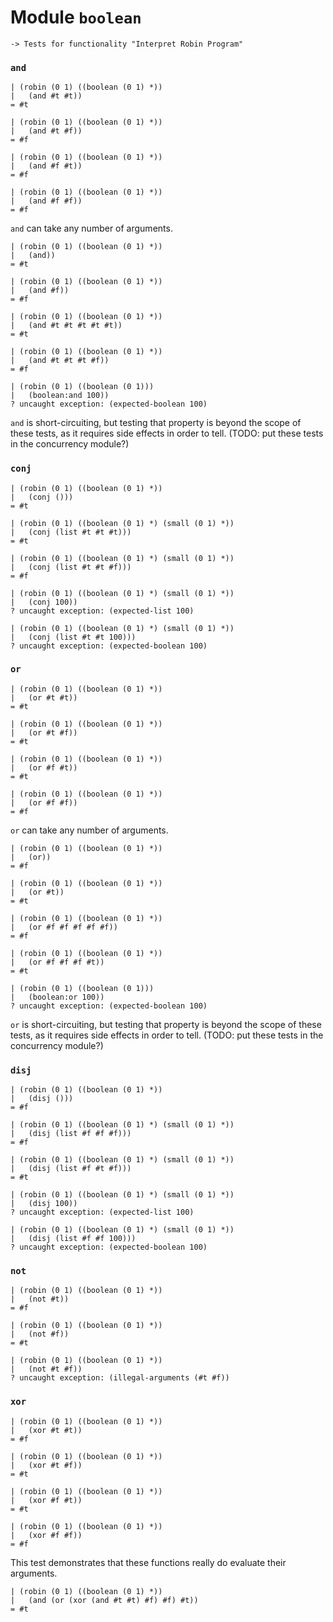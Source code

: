 Module `boolean`
================

    -> Tests for functionality "Interpret Robin Program"

### `and` ###

    | (robin (0 1) ((boolean (0 1) *))
    |   (and #t #t))
    = #t

    | (robin (0 1) ((boolean (0 1) *))
    |   (and #t #f))
    = #f

    | (robin (0 1) ((boolean (0 1) *))
    |   (and #f #t))
    = #f

    | (robin (0 1) ((boolean (0 1) *))
    |   (and #f #f))
    = #f

`and` can take any number of arguments.

    | (robin (0 1) ((boolean (0 1) *))
    |   (and))
    = #t

    | (robin (0 1) ((boolean (0 1) *))
    |   (and #f))
    = #f

    | (robin (0 1) ((boolean (0 1) *))
    |   (and #t #t #t #t #t))
    = #t

    | (robin (0 1) ((boolean (0 1) *))
    |   (and #t #t #t #f))
    = #f

    | (robin (0 1) ((boolean (0 1)))
    |   (boolean:and 100))
    ? uncaught exception: (expected-boolean 100)

`and` is short-circuiting, but testing that property is beyond the scope
of these tests, as it requires side effects in order to tell.  (TODO: put
these tests in the concurrency module?)

### `conj` ###

    | (robin (0 1) ((boolean (0 1) *))
    |   (conj ()))
    = #t

    | (robin (0 1) ((boolean (0 1) *) (small (0 1) *))
    |   (conj (list #t #t #t)))
    = #t

    | (robin (0 1) ((boolean (0 1) *) (small (0 1) *))
    |   (conj (list #t #t #f)))
    = #f

    | (robin (0 1) ((boolean (0 1) *) (small (0 1) *))
    |   (conj 100))
    ? uncaught exception: (expected-list 100)

    | (robin (0 1) ((boolean (0 1) *) (small (0 1) *))
    |   (conj (list #t #t 100)))
    ? uncaught exception: (expected-boolean 100)

### `or` ###

    | (robin (0 1) ((boolean (0 1) *))
    |   (or #t #t))
    = #t

    | (robin (0 1) ((boolean (0 1) *))
    |   (or #t #f))
    = #t

    | (robin (0 1) ((boolean (0 1) *))
    |   (or #f #t))
    = #t

    | (robin (0 1) ((boolean (0 1) *))
    |   (or #f #f))
    = #f

`or` can take any number of arguments.

    | (robin (0 1) ((boolean (0 1) *))
    |   (or))
    = #f

    | (robin (0 1) ((boolean (0 1) *))
    |   (or #t))
    = #t

    | (robin (0 1) ((boolean (0 1) *))
    |   (or #f #f #f #f #f))
    = #f

    | (robin (0 1) ((boolean (0 1) *))
    |   (or #f #f #f #t))
    = #t

    | (robin (0 1) ((boolean (0 1)))
    |   (boolean:or 100))
    ? uncaught exception: (expected-boolean 100)

`or` is short-circuiting, but testing that property is beyond the scope
of these tests, as it requires side effects in order to tell.  (TODO: put
these tests in the concurrency module?)

### `disj` ###

    | (robin (0 1) ((boolean (0 1) *))
    |   (disj ()))
    = #f

    | (robin (0 1) ((boolean (0 1) *) (small (0 1) *))
    |   (disj (list #f #f #f)))
    = #f

    | (robin (0 1) ((boolean (0 1) *) (small (0 1) *))
    |   (disj (list #f #t #f)))
    = #t

    | (robin (0 1) ((boolean (0 1) *) (small (0 1) *))
    |   (disj 100))
    ? uncaught exception: (expected-list 100)

    | (robin (0 1) ((boolean (0 1) *) (small (0 1) *))
    |   (disj (list #f #f 100)))
    ? uncaught exception: (expected-boolean 100)

### `not` ###

    | (robin (0 1) ((boolean (0 1) *))
    |   (not #t))
    = #f

    | (robin (0 1) ((boolean (0 1) *))
    |   (not #f))
    = #t

    | (robin (0 1) ((boolean (0 1) *))
    |   (not #t #f))
    ? uncaught exception: (illegal-arguments (#t #f))

### `xor` ###

    | (robin (0 1) ((boolean (0 1) *))
    |   (xor #t #t))
    = #f

    | (robin (0 1) ((boolean (0 1) *))
    |   (xor #t #f))
    = #t

    | (robin (0 1) ((boolean (0 1) *))
    |   (xor #f #t))
    = #t

    | (robin (0 1) ((boolean (0 1) *))
    |   (xor #f #f))
    = #f

This test demonstrates that these functions really do evaluate their
arguments.

    | (robin (0 1) ((boolean (0 1) *))
    |   (and (or (xor (and #t #t) #f) #f) #t))
    = #t
